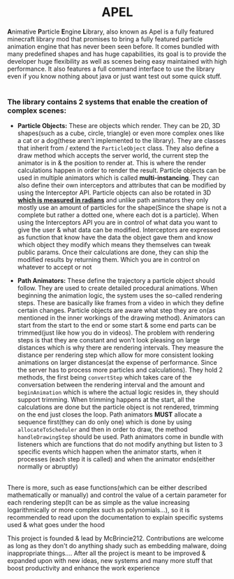 # <center>APEL</center>
**A**nimative **P**article **E**ngine **L**ibrary, also known as Apel is a 
fully featured minecraft library mod that promises to bring a fully featured 
particle animation engine that has never been seen before. It comes bundled 
with many predefined shapes and has huge capabilities, its goal is to provide 
the developer huge flexibility as well as scenes being easy maintained with 
high performance. It also features a full command interface to use the library
even if you know nothing about java or just want test out some quick stuff.<br><br>

### The library contains 2 systems that enable the creation of complex scenes:
- **Particle Objects:** These are objects which render. They can be 2D, 3D shapes(such as a cube, circle, triangle) or 
even more complex ones like a cat or a dog(these aren't implemented to the library). They are classes that 
inherit from / extend the ``ParticleObject`` class. They also define a draw method which accepts the server world,
the current step the animator is in & the position to render at. This is where the render calculations happen in order
to render the result. Particle objects can be used in multiple animators which is called **multi-instancing**. They can
also define their own interceptors and attributes that can be modified by using the Interceptor API. Particle objects can
also be rotated in 3D **<ins>which is measured in radians</ins>** and unlike path animators they only mostly use an amount of particles 
for the shape(Since the shape is not a complete but rather a dotted one, where each dot is a particle). When using the
Interceptors API you are in control of what data you want to give the user & what data can be modified. Interceptors are
expressed as function that know have the data the object gave them and know which object they modify which means they
themselves can tweak public params. Once their calculations are done, they can ship the modified results by returning
them. Which you are in control on whatever to accept or not


- **Path Animators:** These define the trajectory a particle object should follow. They are used to create detailed
procedural animations. When beginning the animation logic, the system uses the so-called rendering steps. These are
basically like frames from a video in which they define certain changes. Particle objects are aware what step they are
on(as mentioned in the inner workings of the drawing method). Animators can start from the start to the end or some start
& some end parts can be trimmed(just like how you do in videos). The problem with rendering steps is that they are constant
and won't look pleasing on large distances which is why there are rendering intervals. They measure the distance per
rendering step which allow for more consistent looking animations on larger distances(at the expense of performance. Since
the server has to process more particles and calculations). They hold 2 methods, the first being ``convertStep`` which
takes care of the conversation between the rendering interval and the amount and ``beginAnimation`` which is where the
actual logic resides in, they should support trimming. When trimming happens at the start, all the calculations are done 
but the particle object is not rendered, trimming on the end just closes the loop. Path animators **MUST** allocate
a sequence first(they can do only one) which is done by using ``allocateToScheduler`` and then in order to draw,
the method ``handleDrawingStep`` should be used. Path animators come in bundle with listeners which are functions that
do not modify anything but listen to 3 specific events which happen when the animator starts, when it processes
(each step it is called) and when the animator ends(either normally or abruptly)<br><br>


There is more, such as ease functions(which can be either described mathematically or manually) and control the value 
of a certain parameter for each rendering step(It can be as simple as the value increasing logarithmically or more 
complex such as polynomials...), so it is recommended to read upon the documentation to explain specific systems used &
what goes under the hood

This project is founded & lead by McBrincie212. Contributions are welcome as long as they don't do anything shady such
as embedding malware, doing inappropriate things.... After all the project is meant to be improved & expanded upon with
new ideas, new systems and many more stuff that boost productivity and enhance the work experience